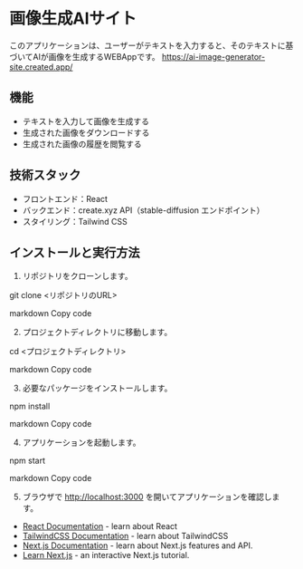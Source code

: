# 画像生成AIサイト

このアプリケーションは、ユーザーがテキストを入力すると、そのテキストに基づいてAIが画像を生成するWEBAppです。
https://ai-image-generator-site.created.app/

## 機能

- テキストを入力して画像を生成する
- 生成された画像をダウンロードする
- 生成された画像の履歴を閲覧する

## 技術スタック

- フロントエンド：React
- バックエンド：create.xyz API（stable-diffusion エンドポイント）
- スタイリング：Tailwind CSS

## インストールと実行方法

1. リポジトリをクローンします。

git clone <リポジトリのURL>

markdown
Copy code

2. プロジェクトディレクトリに移動します。

cd <プロジェクトディレクトリ>

markdown
Copy code

3. 必要なパッケージをインストールします。

npm install

markdown
Copy code

4. アプリケーションを起動します。

npm start

markdown
Copy code

5. ブラウザで [http://localhost:3000](http://localhost:3000) を開いてアプリケーションを確認します。


- [React Documentation](https://react.dev/) - learn about React
- [TailwindCSS Documentation](https://tailwindcss.com/) - learn about TailwindCSS
- [Next.js Documentation](https://nextjs.org/docs) - learn about Next.js features and API.
- [Learn Next.js](https://nextjs.org/learn) - an interactive Next.js tutorial.
